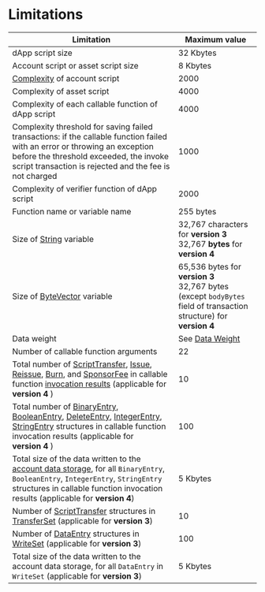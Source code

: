 # Limitations

| Limitation | Maximum value |
|---|---|
| dApp script size | 32 Kbytes |
| Account script or asset script size | 8 Kbytes |
| [Complexity](/en/ride/base-concepts/complexity) of account script | 2000 |
| Complexity of asset script | 4000 |
| Complexity of each callable function of dApp script | 4000 |
| Complexity threshold for saving failed transactions: if the callable function failed with an error or throwing an exception before the threshold exceeded, the invoke script transaction is rejected and the fee is not charged | 1000 |
| Complexity of verifier function of dApp script | 2000 |
| Function name or variable name | 255 bytes |
| Size of [String](/en/ride/v5/data-types/string) variable | 32,767 characters for **version 3**<br>32,767 **bytes** for **version 4** |
| Size of [ByteVector](/en/ride/v5/data-types/byte-vector) variable | 65,536 bytes for **version 3**<br>32,767 bytes (except `bodyBytes` field of transaction structure) for **version&nbsp;4** |
| Data weight | See [Data Weight](/en/ride/v5/limits/weight) |
| Number of callable function arguments | 22 |
| Total number of [ScriptTransfer](/en/ride/v5/structures/script-actions/script-transfer), [Issue](/en/ride/v5/structures/script-actions/issue), [Reissue](/en/ride/v5/structures/script-actions/reissue), [Burn](/en/ride/v5/structures/script-actions/burn), and [SponsorFee](/en/ride/v5/structures/script-actions/sponsor-fee) in callable function [invocation results](/en/ride/v5/functions/callable-function#invocation-result-2) (applicable for **version&nbsp;4** ) | 10 |
| Total number of [BinaryEntry](/en/ride/v5/structures/script-actions/binary-entry), [BooleanEntry](/en/ride/v5/structures/script-actions/boolean-entry), [DeleteEntry](/en/ride/v5/structures/script-actions/delete-entry), [IntegerEntry](/en/ride/v5/structures/script-actions/int-entry), [StringEntry](/en/ride/v5/structures/script-actions/string-entry) structures in callable function invocation results (applicable for **version&nbsp;4** ) | 100 |
| Total size of the data written to the [account data storage](/en/blockchain/account/account-data-storage), for all `BinaryEntry`, `BooleanEntry`, `IntegerEntry`, `StringEntry` structures in callable function invocation results (applicable for **version&nbsp;4**) | 5 Kbytes |
| Number of [ScriptTransfer](/en/ride/v5/structures/script-actions/script-transfer) structures in [TransferSet](/en/ride/v5/structures/script-results/transfer-set) (applicable for **version&nbsp;3**) | 10 |
| Number of [DataEntry](/en/ride/v5/structures/script-actions/data-entry) structures in [WriteSet](/en/ride/v5/structures/script-results/write-set) (applicable for **version 3**) | 100 |
| Total size of the data written to the account data storage, for all `DataEntry` in `WriteSet` (applicable for **version&nbsp;3**) | 5 Kbytes |
